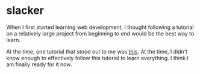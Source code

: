 # slacker

When I first started learning web development, I thought following a tutorial on a relatively large project from beginning to end would be the best way to learn.

At the time, one tutorial that stood out to me was [this](https://www.youtube.com/playlist?list=PLN3n1USn4xlkdRlq3VZ1sT6SGW0-yajjL). At the time, I didn't know enough to effectively follow this tutorial to learn everything. I think I am finally ready for it now.
